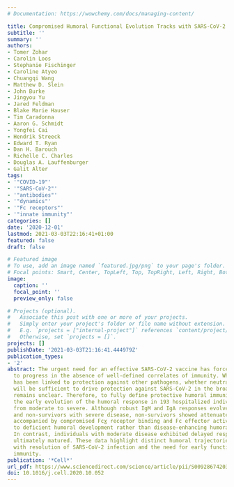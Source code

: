 ```yaml
---
# Documentation: https://wowchemy.com/docs/managing-content/

title: Compromised Humoral Functional Evolution Tracks with SARS-CoV-2 Mortality
subtitle: ''
summary: ''
authors:
- Tomer Zohar
- Carolin Loos
- Stephanie Fischinger
- Caroline Atyeo
- Chuangqi Wang
- Matthew D. Slein
- John Burke
- Jingyou Yu
- Jared Feldman
- Blake Marie Hauser
- Tim Caradonna
- Aaron G. Schmidt
- Yongfei Cai
- Hendrik Streeck
- Edward T. Ryan
- Dan H. Barouch
- Richelle C. Charles
- Douglas A. Lauffenburger
- Galit Alter
tags:
- '"COVID-19"'
- '"SARS-CoV-2"'
- '"antibodies"'
- '"dynamics"'
- '"Fc receptors"'
- '"innate immunity"'
categories: []
date: '2020-12-01'
lastmod: 2021-03-03T22:16:41+01:00
featured: false
draft: false

# Featured image
# To use, add an image named `featured.jpg/png` to your page's folder.
# Focal points: Smart, Center, TopLeft, Top, TopRight, Left, Right, BottomLeft, Bottom, BottomRight.
image:
  caption: ''
  focal_point: ''
  preview_only: false

# Projects (optional).
#   Associate this post with one or more of your projects.
#   Simply enter your project's folder or file name without extension.
#   E.g. `projects = ["internal-project"]` references `content/project/deep-learning/index.md`.
#   Otherwise, set `projects = []`.
projects: []
publishDate: '2021-03-03T21:16:41.444979Z'
publication_types:
- '2'
abstract: The urgent need for an effective SARS-CoV-2 vaccine has forced development
  to progress in the absence of well-defined correlates of immunity. While neutralization
  has been linked to protection against other pathogens, whether neutralization alone
  will be sufficient to drive protection against SARS-CoV-2 in the broader population
  remains unclear. Therefore, to fully define protective humoral immunity, we dissected
  the early evolution of the humoral response in 193 hospitalized individuals ranging
  from moderate to severe. Although robust IgM and IgA responses evolved in both survivors
  and non-survivors with severe disease, non-survivors showed attenuated IgG responses,
  accompanied by compromised Fcɣ receptor binding and Fc effector activity, pointing
  to deficient humoral development rather than disease-enhancing humoral immunity.
  In contrast, individuals with moderate disease exhibited delayed responses that
  ultimately matured. These data highlight distinct humoral trajectories associated
  with resolution of SARS-CoV-2 infection and the need for early functional humoral
  immunity.
publication: '*Cell*'
url_pdf: https://www.sciencedirect.com/science/article/pii/S0092867420314598
doi: 10.1016/j.cell.2020.10.052
---
```

